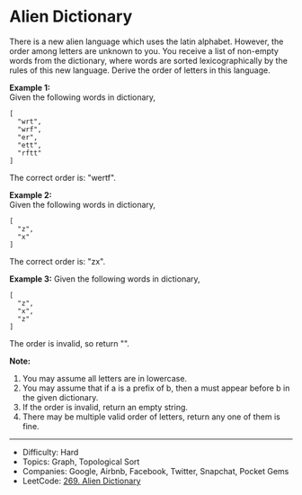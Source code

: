 # Alien Dictionary

There is a new alien language which uses the latin alphabet. However, the order among letters are unknown to you. You receive a list of non-empty words from the dictionary, where words are sorted lexicographically by the rules of this new language. Derive the order of letters in this language.

**Example 1:**  
Given the following words in dictionary,
```
[
  "wrt",
  "wrf",
  "er",
  "ett",
  "rftt"
]
```
The correct order is: "wertf".

**Example 2:**  
Given the following words in dictionary,
```
[
  "z",
  "x"
]
```
The correct order is: "zx".

**Example 3:**
Given the following words in dictionary,
```
[
  "z",
  "x",
  "z"
]
```
The order is invalid, so return "".

**Note:**  
1. You may assume all letters are in lowercase.
2. You may assume that if a is a prefix of b, then a must appear before b in the given dictionary.
3. If the order is invalid, return an empty string.
4. There may be multiple valid order of letters, return any one of them is fine.

---

* Difficulty: Hard
* Topics: Graph, Topological Sort
* Companies: Google, Airbnb, Facebook, Twitter, Snapchat, Pocket Gems
* LeetCode: [269. Alien Dictionary](https://leetcode.com/problems/alien-dictionary/description/)
